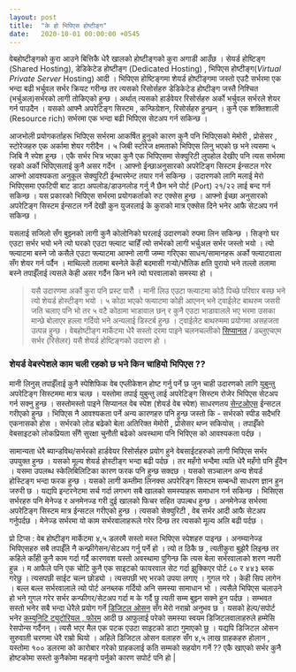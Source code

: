 ```yaml
---
layout: post
title:  "के हो भिपिएस होष्टीङ्ग"
date:   2020-10-01 00:00:00 +0545
---
```


वेबहोष्टीङ्गको कुरा आउने बित्तिकै धेरै खालको होष्टीङ्गको कुरा अगाडी आउँछ ।  सेयर्ड होष्टिङ्ग (Shared Hosting), डेडिकेटेड होष्टीङ्ग (Dedicated Hosting) , भिपिएस  होष्टीङ्ग(*Virtual Private Server* Hosting)  आदी । भिपिएस होष्टिङ्गमा शेयर्ड होष्टीङ्गमा जस्तो एउटै सर्भरमा एक भन्दा बढी भर्चुवल सर्भर क्रियट गरीन्छ तर त्यसको रिसोर्सहरु डेडिकेटेड होष्टीङ्ग जस्तै निश्चित (भर्चुअल)सर्भरको लागी तोकिएको हुन्छ । अर्थात् त्यसको हार्डवेयर रिसोर्सहरु अर्को भर्चुवल सर्भरले शेयर गर्न पाउदैन । यसको आफ्नै अपरेटिङ्ग सिस्टम , कन्फिग्रेशन, रिसोर्सहरु हुन्छन् । कुनै एक शक्तिशाली (Resource rich) सर्भरमा एक भन्दा बढी भिपिएस सेटअप गर्न सकिन्छ ।

आजभोली प्रयोगकर्ताहरू भिपिएस सर्भरमा आकर्षित हुनुको कारण कुनै पनि भिपिएसको  मेमोरी , प्रोसेसर , स्टोरेजहरु एक अर्कामा शेयर गरीदैन ।  ५ जिबी स्टोरेज क्षमताको भिपिएस लिनु भएको छ भने त्यसमा ५ जिबि नै स्पेश हुन्छ ।  एकै सर्भर भित्र भएका कुनै एक भिपिएसमा सेक्युरिटी लुपहोल देखीए पनि त्यस सर्भरमा रहको अर्को भिपिएसलाई कुनै असर गर्देन ।  आफ्नो ईन्छाअनुसारको अपरेटिङ्ग सिस्टम ईन्सटल गरेर आफ्नो आवश्यकता अनुकूल सेक्युरिटी ईन्भारमेन्ट तयार गर्न सकिन्छ । उदारणको लागि मलाई मेरो भिपिएसमा एफटिपी बाट डाटा अपलोड/डाउनलोड गर्नु नै छैन भने पोर्ट (Port) २१/२२ लाई बन्द गर्न सकिन्छ । यस प्रकारको भिपिएस सर्भरमा प्रयोगकर्ताको रुट एक्सेस हुन्छ । आफ्नो ईच्छा अनुसारको अपरेटिङ्ग सिस्टम ईन्सटल गर्ने देखी कुन युजरलाई के कुराको मात्र एक्सेस दिने भनेर आफै सेटअप गर्न सकिन्छ ।

यसलाई सजिलो सँग बुझ्नको लागी कुनै कोलोनिको घरलाई उदारणको रुपमा लिन सकिन्छ  । सिङ्गो घर एउटा सर्भर भयो भने  त्यो घरको एउटा फ्ल्याट चाहिँ त्यो सर्भरको लागी भर्चुअल सर्भर जस्तो भयो ।  त्यो फ्ल्याटमा बस्ने जो कसैले एउटा फ्ल्याटमा आफ्नो लागी जम्मा गरिएका साधन/सामानहरू अर्को फ्ल्याटवाला सँग शेयर गर्न पर्दैन । माथिल्लो तलामा बस्नेले केही बदमासी गर्‍यो/भौतिक क्षति पुरायो भने तल्लो तलामा बस्ने तपाईँलाई त्यसले केही असर गर्दैन किन भने त्यो घरवालाको समस्या हो ।

> यसै उदारणमा अर्को कुरा पनि प्रस्ट पारौँ । मानी लिउ एउटा फ्ल्याटमा कोठै पिच्छे परिवार बस्छ भने त्यो शेयर्ड होस्टीङ्ग भयो । ५ कोठा भएको फ्ल्याटमा कोही आएनन् भने ट्वाईलेट बाथरुम जसरी जति चलाए पनि भो तर ५ वटै कोठामा भाडावाल छन् र कुनै एउटा भाडावालले भए भरमा उसका मान्छे बोलाएर हल्ला गर्दियो भने अन्यलाई डिस्टर्ब हुन्छ । ट्वाईलेट बाथरुममा प्रयोगमा असहजता उत्पन्न हुन्छ ।  वेबहोष्टीङ्ग मार्केटमा धेरै सस्तो दरमा पाइने चलनचल्तीको [सिप्यानल](https://www.cpanel.net/) / डब्लुएचएम सर्भर (रिसेलर) यसै शेयर्ड होष्टिङ्गको उदारण हो । 

### शेयर्ड वेबस्पेशले काम चली रहको छ भने किन चाहियो भिपिएस ??
मानी लिनुस् तपाईँलाई कुनै स्पेशिफिक वेब एप्लीकेशन होष्ट गर्नु पर्ने छ जुन चाही उदारणको लागि [युबुन्तु](https://ubuntu.com/) अपरेटिङ्ग सिस्टममा मात्र चल्छ । यस्तोमा तपाई युबुन्तु लाई अपरेटिङ्ग सिस्टम रोजेर भिपिएस सेटअप गर्न सक्नु हुन्छ । सस्तोमस्तो पाइने सिप्यानल वेब स्पेश (शेयर्ड वेब स्पेश) साधरणतय [सेन्टओएस](https://www.centos.org/) ईन्सटल गरीएको हुन्छ । भिपिएस नै आवश्यकता पर्ने अन्य कारणहरु पनि हुन्छ जस्तो कि - सर्भरको स्पीड सदैभरि एकनासको होस । सर्भरको लोड बढेको बेला अतिरिक्त मेमोरी , प्रोसेसर थप्न सकियोस् ।  तपाईँको वेबसाइटको लोकप्रियता सँगै सुरक्षा चुनौती बढेको अवस्थामा पनि भिपिएस को आवश्यकता पर्दछ ।

सामान्यता धेरै ब्यान्डविथ/सर्भरको हार्डवेयर रिसोर्सहरु प्रयोग हुने वेबसाईटहरुको लागी भिपिएस सर्भर उपयुक्त हुन्छ ।  यसको मूल्य शेयर्ड होस्टीङ्ग भन्दा बढी पर्दछ । तर महँगो भन्दैमा त्यति धेरै महँगो पनि हुँदैन । यसमा उपलब्ध स्केलिबिलिटिका कारण फरक पनि हुन्छ सक्दछ । यसको सञ्चालन अन्य शेयर्ड होस्टिङ्ग भन्दा फरक हुन्छ । यसको लागी कम्तीमा लिनक्स अपरेरिङ्ग सिस्टम सम्बन्धी साधरण ज्ञान हुन जरुरी छ । यद्यपि इन्टरनेटमा सर्च गर्दा लगभग सबै खालको समस्याहरू समाधान गर्न सकिन्छ । भिसिएस सर्भरहरु पनि मेनेज्ड र अनमेनज्ड गरी दुई खालको फिचर सहित उपल्बध हुन्छ । अनमेनेज्ड सर्भरमा अपरेटिङ्ग सिस्टम मात्र ईन्सटल गरीएको हुन्छ । त्यसको सेक्युरिटी , वेब सर्भर आदी आफै सेटअप गर्नुपर्दछ । मेनेज्ड सर्भरमा यो काम सर्भरवालाहरूले गरेर दिन्छ तर त्यसको मूल्य अलि बढी पर्दछ । 

प्रो टिप्स : वेब होष्टीङ्ग मार्केटमा ४,५ डलरमै सस्तो मस्त भिपिएस स्पेशहरु पाइन्छ । अनम्यानेज्ड भिपिएसहरु सबै तपाईँले नै कन्फ्रीगेसन/सेटअप गर्नु पर्ने हो । त्यो त ठिकै छ , त्यतीकुरा बुझेरै लिइन्छ तर कहिले काँही कुनै काम गर्दा गर्दै कारणवश यस्तो अवस्थामा पुगिन्छ कि त्यस बेला सर्भरवालाको शरण नपरी हुन्न ।  म आफैले पनि एक चोटि कुनै एक साइटको फायरवाल सेट गर्दा झुक्किएर पोर्ट ८० र ४४३ ब्लक गरेछु । त्यसपछी साईट चल्न छोड्यो । त्यसपछी भए भरको उपया लगाए । गुगल गरे । केही सिप लागेन । बल्ल बल्ल सर्भरवालाले त्यो पोर्ट अनब्लक गर्दियो अनि समस्या सामाधान भो । त्यसैले भिपिएस चलाउने हो भने गुगल गरेर सर्भर कन्फीगर/सेटअप गर्दा म के गर्दै छु त्यती सम्म बुझ्न सक्ने हुन पर्दछ ।  सम्भवत सस्तो भनेर सबै भन्दा धेरैले प्रयोग गर्ने [डिजिटल ओसन](https://www.digitalocean.com/) सँग मेरो नराम्रो अनुभव छ । यसको हेल्प/सपोर्ट भनेर [कम्युनिटि ट्युटोरियल , फोरम](https://www.digitalocean.com/community/tutorials) आदी छ आफुलाई परेको समस्या स्वयम डिजिटलवालाहरुले हम्मेसि रेसपोन्स गर्दैनन् । त्यसै भएर मैल एक पटक एउटा साइटको डाटा गुमाएको छु । यद्यपि डिजिटल ओसन सुरुवाती चरणमा धेरै राम्रो थियो । अहिले डिजिटल ओसन वलाहरु सँग ४,५ लाख ग्राहकहरु होलान , यस्तोमा १०० डलरमा को कारोबार गरेको ग्राहकलाई कति सम्मको सहयोग गर्ने ?? एकै खाएको सर्भर कुनै होष्टकोमा सस्तो कुनैकोमा महङ्गो पर्नुको कारण सपोर्ट पनि हो  |
